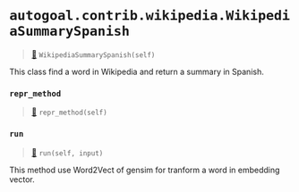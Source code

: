 # `autogoal.contrib.wikipedia.WikipediaSummarySpanish`

> [📝](/usr/lib/python3/dist-packages/autogoal/contrib/wikipedia/_base.py#L39)
> `WikipediaSummarySpanish(self)`

This class find a word in Wikipedia and return a summary in Spanish.
    
### `repr_method`

> [📝](/usr/lib/python3/dist-packages/autogoal/utils/__init__.py#L87)
> `repr_method(self)`

### `run`

> [📝](/usr/lib/python3/dist-packages/autogoal/contrib/wikipedia/_base.py#L46)
> `run(self, input)`

This method use Word2Vect of gensim for tranform a word in embedding vector.
        
